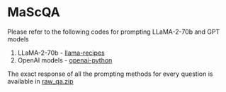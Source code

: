 # MaScQA
Please refer to the following codes for prompting LLaMA-2-70b and GPT models
1. LLaMA-2-70b - [llama-recipes](https://github.com/facebookresearch/llama-recipes/tree/main)
2. OpenAI models - [openai-python](https://github.com/openai/openai-python)

The exact response of all the prompting methods for every question is available in  [raw_qa.zip](https://github.com/M3RG-IITD/MaScQA/blob/main/raw_qa.zip)
